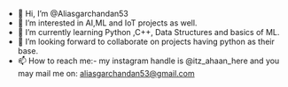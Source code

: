 - 👋 Hi, I’m @Aliasgarchandan53
- 👀 I’m interested in AI,ML and IoT projects as well.
- 🌱 I’m currently learning Python ,C++, Data Structures and basics of ML.
- 💞️ I’m looking forward to collaborate on projects having python as their base.
- 📫 How to reach me:- my instagram handle is @itz_ahaan_here and you may mail me on: aliasgarchandan53@gmail.com

<!---
Aliasgarchandan53/Aliasgarchandan53 is a ✨ special ✨ repository because its `README.md` (this file) appears on your GitHub profile.
You can click the Preview link to take a look at your changes.
--->
